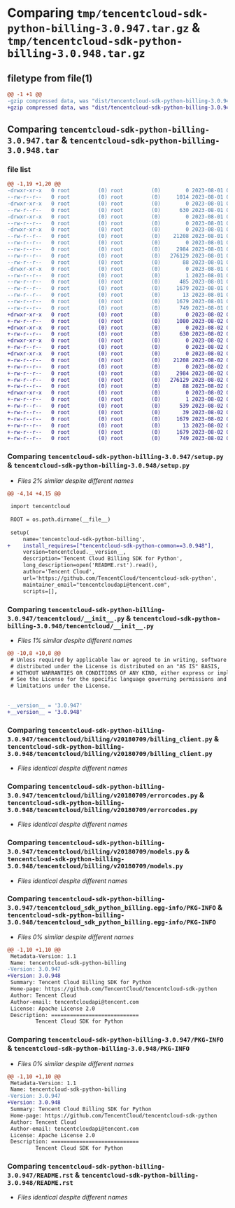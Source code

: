 # Comparing `tmp/tencentcloud-sdk-python-billing-3.0.947.tar.gz` & `tmp/tencentcloud-sdk-python-billing-3.0.948.tar.gz`

## filetype from file(1)

```diff
@@ -1 +1 @@
-gzip compressed data, was "dist/tencentcloud-sdk-python-billing-3.0.947.tar", last modified: Tue Aug  1 00:20:04 2023, max compression
+gzip compressed data, was "dist/tencentcloud-sdk-python-billing-3.0.948.tar", last modified: Wed Aug  2 00:23:36 2023, max compression
```

## Comparing `tencentcloud-sdk-python-billing-3.0.947.tar` & `tencentcloud-sdk-python-billing-3.0.948.tar`

### file list

```diff
@@ -1,19 +1,20 @@
-drwxr-xr-x   0 root         (0) root         (0)        0 2023-08-01 00:20:04.000000 tencentcloud-sdk-python-billing-3.0.947/
--rw-r--r--   0 root         (0) root         (0)     1014 2023-08-01 00:20:04.000000 tencentcloud-sdk-python-billing-3.0.947/setup.py
-drwxr-xr-x   0 root         (0) root         (0)        0 2023-08-01 00:20:04.000000 tencentcloud-sdk-python-billing-3.0.947/tencentcloud/
--rw-r--r--   0 root         (0) root         (0)      630 2023-08-01 00:20:04.000000 tencentcloud-sdk-python-billing-3.0.947/tencentcloud/__init__.py
-drwxr-xr-x   0 root         (0) root         (0)        0 2023-08-01 00:20:04.000000 tencentcloud-sdk-python-billing-3.0.947/tencentcloud/billing/
--rw-r--r--   0 root         (0) root         (0)        0 2023-08-01 00:20:04.000000 tencentcloud-sdk-python-billing-3.0.947/tencentcloud/billing/__init__.py
-drwxr-xr-x   0 root         (0) root         (0)        0 2023-08-01 00:20:04.000000 tencentcloud-sdk-python-billing-3.0.947/tencentcloud/billing/v20180709/
--rw-r--r--   0 root         (0) root         (0)    21208 2023-08-01 00:20:04.000000 tencentcloud-sdk-python-billing-3.0.947/tencentcloud/billing/v20180709/billing_client.py
--rw-r--r--   0 root         (0) root         (0)        0 2023-08-01 00:20:04.000000 tencentcloud-sdk-python-billing-3.0.947/tencentcloud/billing/v20180709/__init__.py
--rw-r--r--   0 root         (0) root         (0)     2984 2023-08-01 00:20:04.000000 tencentcloud-sdk-python-billing-3.0.947/tencentcloud/billing/v20180709/errorcodes.py
--rw-r--r--   0 root         (0) root         (0)   276129 2023-08-01 00:20:04.000000 tencentcloud-sdk-python-billing-3.0.947/tencentcloud/billing/v20180709/models.py
--rw-r--r--   0 root         (0) root         (0)       88 2023-08-01 00:20:04.000000 tencentcloud-sdk-python-billing-3.0.947/setup.cfg
-drwxr-xr-x   0 root         (0) root         (0)        0 2023-08-01 00:20:04.000000 tencentcloud-sdk-python-billing-3.0.947/tencentcloud_sdk_python_billing.egg-info/
--rw-r--r--   0 root         (0) root         (0)        1 2023-08-01 00:20:04.000000 tencentcloud-sdk-python-billing-3.0.947/tencentcloud_sdk_python_billing.egg-info/dependency_links.txt
--rw-r--r--   0 root         (0) root         (0)      485 2023-08-01 00:20:04.000000 tencentcloud-sdk-python-billing-3.0.947/tencentcloud_sdk_python_billing.egg-info/SOURCES.txt
--rw-r--r--   0 root         (0) root         (0)     1679 2023-08-01 00:20:04.000000 tencentcloud-sdk-python-billing-3.0.947/tencentcloud_sdk_python_billing.egg-info/PKG-INFO
--rw-r--r--   0 root         (0) root         (0)       13 2023-08-01 00:20:04.000000 tencentcloud-sdk-python-billing-3.0.947/tencentcloud_sdk_python_billing.egg-info/top_level.txt
--rw-r--r--   0 root         (0) root         (0)     1679 2023-08-01 00:20:04.000000 tencentcloud-sdk-python-billing-3.0.947/PKG-INFO
--rw-r--r--   0 root         (0) root         (0)      749 2023-08-01 00:20:04.000000 tencentcloud-sdk-python-billing-3.0.947/README.rst
+drwxr-xr-x   0 root         (0) root         (0)        0 2023-08-02 00:23:36.000000 tencentcloud-sdk-python-billing-3.0.948/
+-rw-r--r--   0 root         (0) root         (0)     1080 2023-08-02 00:23:36.000000 tencentcloud-sdk-python-billing-3.0.948/setup.py
+drwxr-xr-x   0 root         (0) root         (0)        0 2023-08-02 00:23:36.000000 tencentcloud-sdk-python-billing-3.0.948/tencentcloud/
+-rw-r--r--   0 root         (0) root         (0)      630 2023-08-02 00:23:36.000000 tencentcloud-sdk-python-billing-3.0.948/tencentcloud/__init__.py
+drwxr-xr-x   0 root         (0) root         (0)        0 2023-08-02 00:23:36.000000 tencentcloud-sdk-python-billing-3.0.948/tencentcloud/billing/
+-rw-r--r--   0 root         (0) root         (0)        0 2023-08-02 00:23:36.000000 tencentcloud-sdk-python-billing-3.0.948/tencentcloud/billing/__init__.py
+drwxr-xr-x   0 root         (0) root         (0)        0 2023-08-02 00:23:36.000000 tencentcloud-sdk-python-billing-3.0.948/tencentcloud/billing/v20180709/
+-rw-r--r--   0 root         (0) root         (0)    21208 2023-08-02 00:23:36.000000 tencentcloud-sdk-python-billing-3.0.948/tencentcloud/billing/v20180709/billing_client.py
+-rw-r--r--   0 root         (0) root         (0)        0 2023-08-02 00:23:36.000000 tencentcloud-sdk-python-billing-3.0.948/tencentcloud/billing/v20180709/__init__.py
+-rw-r--r--   0 root         (0) root         (0)     2984 2023-08-02 00:23:36.000000 tencentcloud-sdk-python-billing-3.0.948/tencentcloud/billing/v20180709/errorcodes.py
+-rw-r--r--   0 root         (0) root         (0)   276129 2023-08-02 00:23:36.000000 tencentcloud-sdk-python-billing-3.0.948/tencentcloud/billing/v20180709/models.py
+-rw-r--r--   0 root         (0) root         (0)       88 2023-08-02 00:23:36.000000 tencentcloud-sdk-python-billing-3.0.948/setup.cfg
+drwxr-xr-x   0 root         (0) root         (0)        0 2023-08-02 00:23:36.000000 tencentcloud-sdk-python-billing-3.0.948/tencentcloud_sdk_python_billing.egg-info/
+-rw-r--r--   0 root         (0) root         (0)        1 2023-08-02 00:23:36.000000 tencentcloud-sdk-python-billing-3.0.948/tencentcloud_sdk_python_billing.egg-info/dependency_links.txt
+-rw-r--r--   0 root         (0) root         (0)      539 2023-08-02 00:23:36.000000 tencentcloud-sdk-python-billing-3.0.948/tencentcloud_sdk_python_billing.egg-info/SOURCES.txt
+-rw-r--r--   0 root         (0) root         (0)       39 2023-08-02 00:23:36.000000 tencentcloud-sdk-python-billing-3.0.948/tencentcloud_sdk_python_billing.egg-info/requires.txt
+-rw-r--r--   0 root         (0) root         (0)     1679 2023-08-02 00:23:36.000000 tencentcloud-sdk-python-billing-3.0.948/tencentcloud_sdk_python_billing.egg-info/PKG-INFO
+-rw-r--r--   0 root         (0) root         (0)       13 2023-08-02 00:23:36.000000 tencentcloud-sdk-python-billing-3.0.948/tencentcloud_sdk_python_billing.egg-info/top_level.txt
+-rw-r--r--   0 root         (0) root         (0)     1679 2023-08-02 00:23:36.000000 tencentcloud-sdk-python-billing-3.0.948/PKG-INFO
+-rw-r--r--   0 root         (0) root         (0)      749 2023-08-02 00:23:36.000000 tencentcloud-sdk-python-billing-3.0.948/README.rst
```

### Comparing `tencentcloud-sdk-python-billing-3.0.947/setup.py` & `tencentcloud-sdk-python-billing-3.0.948/setup.py`

 * *Files 2% similar despite different names*

```diff
@@ -4,14 +4,15 @@
 
 import tencentcloud
 
 ROOT = os.path.dirname(__file__)
 
 setup(
     name='tencentcloud-sdk-python-billing',
+    install_requires=["tencentcloud-sdk-python-common==3.0.948"],
     version=tencentcloud.__version__,
     description='Tencent Cloud Billing SDK for Python',
     long_description=open('README.rst').read(),
     author='Tencent Cloud',
     url='https://github.com/TencentCloud/tencentcloud-sdk-python',
     maintainer_email="tencentcloudapi@tencent.com",
     scripts=[],
```

### Comparing `tencentcloud-sdk-python-billing-3.0.947/tencentcloud/__init__.py` & `tencentcloud-sdk-python-billing-3.0.948/tencentcloud/__init__.py`

 * *Files 1% similar despite different names*

```diff
@@ -10,8 +10,8 @@
 # Unless required by applicable law or agreed to in writing, software
 # distributed under the License is distributed on an "AS IS" BASIS,
 # WITHOUT WARRANTIES OR CONDITIONS OF ANY KIND, either express or implied.
 # See the License for the specific language governing permissions and
 # limitations under the License.
 
 
-__version__ = '3.0.947'
+__version__ = '3.0.948'
```

### Comparing `tencentcloud-sdk-python-billing-3.0.947/tencentcloud/billing/v20180709/billing_client.py` & `tencentcloud-sdk-python-billing-3.0.948/tencentcloud/billing/v20180709/billing_client.py`

 * *Files identical despite different names*

### Comparing `tencentcloud-sdk-python-billing-3.0.947/tencentcloud/billing/v20180709/errorcodes.py` & `tencentcloud-sdk-python-billing-3.0.948/tencentcloud/billing/v20180709/errorcodes.py`

 * *Files identical despite different names*

### Comparing `tencentcloud-sdk-python-billing-3.0.947/tencentcloud/billing/v20180709/models.py` & `tencentcloud-sdk-python-billing-3.0.948/tencentcloud/billing/v20180709/models.py`

 * *Files identical despite different names*

### Comparing `tencentcloud-sdk-python-billing-3.0.947/tencentcloud_sdk_python_billing.egg-info/PKG-INFO` & `tencentcloud-sdk-python-billing-3.0.948/tencentcloud_sdk_python_billing.egg-info/PKG-INFO`

 * *Files 0% similar despite different names*

```diff
@@ -1,10 +1,10 @@
 Metadata-Version: 1.1
 Name: tencentcloud-sdk-python-billing
-Version: 3.0.947
+Version: 3.0.948
 Summary: Tencent Cloud Billing SDK for Python
 Home-page: https://github.com/TencentCloud/tencentcloud-sdk-python
 Author: Tencent Cloud
 Author-email: tencentcloudapi@tencent.com
 License: Apache License 2.0
 Description: ============================
         Tencent Cloud SDK for Python
```

### Comparing `tencentcloud-sdk-python-billing-3.0.947/PKG-INFO` & `tencentcloud-sdk-python-billing-3.0.948/PKG-INFO`

 * *Files 0% similar despite different names*

```diff
@@ -1,10 +1,10 @@
 Metadata-Version: 1.1
 Name: tencentcloud-sdk-python-billing
-Version: 3.0.947
+Version: 3.0.948
 Summary: Tencent Cloud Billing SDK for Python
 Home-page: https://github.com/TencentCloud/tencentcloud-sdk-python
 Author: Tencent Cloud
 Author-email: tencentcloudapi@tencent.com
 License: Apache License 2.0
 Description: ============================
         Tencent Cloud SDK for Python
```

### Comparing `tencentcloud-sdk-python-billing-3.0.947/README.rst` & `tencentcloud-sdk-python-billing-3.0.948/README.rst`

 * *Files identical despite different names*

